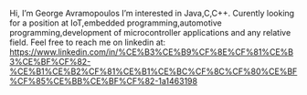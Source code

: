 Hi, I’m George Avramopoulos
I’m interested in Java,C,C++.
Curently looking for a position at IoT,embedded programming,automotive programming,development of microcontroller applications and any relative field.
Feel free to reach me on linkedin at:
https://www.linkedin.com/in/%CE%B3%CE%B9%CF%8E%CF%81%CE%B3%CE%BF%CF%82-%CE%B1%CE%B2%CF%81%CE%B1%CE%BC%CF%8C%CF%80%CE%BF%CF%85%CE%BB%CE%BF%CF%82-1a1463198

